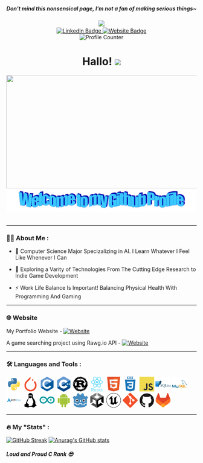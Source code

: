 <div id="header" align="center">
  <h5>Don't mind this nonsensical page, I'm not a fan of making serious things~</h5>
  <!-- Funny gif -->
  <img src="https://i.giphy.com/media/v1.Y2lkPTc5MGI3NjExZXhiOXRoNWVjcWZqamw5OTZnbWVwaTV5Yjg4N3pzY2YzZDJ2ZWkzOSZlcD12MV9pbnRlcm5hbF9naWZfYnlfaWQmY3Q9Zw/l0MYQOl03dI0EfNE4/giphy.gif" width="100"/>

<!-- Buttons to my socials -->

<div id="badges">
    <a href="https://www.linkedin.com/in/ryan-yan-b296a4205/">
      <img src="https://img.shields.io/badge/LinkedIn-blue?style=for-the-badge&logo=linkedin&logoColor=white" alt="LinkedIn Badge"/>
    </a>
    <a href="https://protfolio-react-sage.vercel.app/">
      <img src="https://img.shields.io/website?style=for-the-badge&logo=github&logoColor=white&url=https://protfolio-react-sage.vercel.app/" alt="Website Badge"/>
    </a>
  </div>

<!-- Profile view Counter -->

<img src="https://komarev.com/ghpvc/?username=Madrobot9182&style=flat-square&color=blue" alt="Profile Counter"/>

<!-- hey there -->

<h1>
    Hallo!
    <img src="https://media.giphy.com/media/hvRJCLFzcasrR4ia7z/giphy.gif" width="30px"/>
  </h1>
</div>

<!-- Zainy Border -->

<div align="center">
  <img src="https://i.giphy.com/media/v1.Y2lkPTc5MGI3NjExanRwdXF4aDd1emQydWF2OGY5OTJ2bnptZXFsd2kyOTNwMTA1aDllcSZlcD12MV9pbnRlcm5hbF9naWZfYnlfaWQmY3Q9Zw/xT1XGTn7JyRkjE2y3K/giphy.gif" width="600" height="300">
</div>

<div align="center">
  <img src="images/welcome.png?raw=true" style="max-width: 100%;" alt="Welcome to my Github Profile" />
  <br />
  <br />
</div>


---

### :technologist: About Me :

<!-- Basic Bulliten Board -->

- :telescope: Computer Science Major Specizalizing in AI. I Learn Whatever I Feel Like Whenever I Can

- :seedling: Exploring a Varity of Technologies From The Cutting Edge Research to Indie Game Development

- :zap: Work Life Balance Is Important! Balancing Physical Health With Programming And Gaming 

---

### :globe_with_meridians: Website

My Portfolio Website - [![Website](https://img.shields.io/website-up-down-green-red/http/shields.io.svg)](https://protfolio-react-sage.vercel.app/)

A game searching project using Rawg.io API - [![Website](https://img.shields.io/website-up-down-green-red/http/shields.io.svg)](https://react-game-hub-dusky.vercel.app/)

---

### :hammer_and_wrench: Languages and Tools :

<!-- https://github.com/devicons/devicon/tree/master -->

<div>
  <img src="https://github.com/devicons/devicon/blob/master/icons/python/python-original.svg" title="Python" alt="Python" width="40" height="40"/> 
  <img src="https://github.com/devicons/devicon/blob/master/icons/pytorch/pytorch-original.svg" title="Pytorch" alt="Pytorch" width="40" height="40"/> 
  <img src="https://github.com/devicons/devicon/blob/master/icons/c/c-original.svg" title="C" alt="C" width="40" height="40"/> 
  <img src="https://github.com/devicons/devicon/blob/master/icons/cplusplus/cplusplus-original.svg" title="Cpp" alt="Cpp" width="40" height="40"/> 
  <img src="https://github.com/devicons/devicon/blob/master/icons/rust/rust-original.svg" title="Rust" alt="Rust" width="40" height="40"/> 
  <img src="https://github.com/devicons/devicon/blob/master/icons/react/react-original-wordmark.svg" title="React" alt="React" width="40" height="40"/> 
  <img src="https://github.com/devicons/devicon/blob/master/icons/html5/html5-original.svg" title="HTML5" alt="HTML" width="40" height="40"/> 
  <img src="https://github.com/devicons/devicon/blob/master/icons/css3/css3-plain-wordmark.svg"  title="CSS3" alt="CSS" width="40" height="40"/> 
  <img src="https://github.com/devicons/devicon/blob/master/icons/javascript/javascript-original.svg" title="JavaScript" alt="JavaScript" width="40" height="40"/> 
  <img src="https://github.com/devicons/devicon/blob/master/icons/sqlite/sqlite-original-wordmark.svg" title="SQLite"  alt="SQLite" width="40" height="40"/> 
  <img src="https://github.com/devicons/devicon/blob/master/icons/mysql/mysql-original-wordmark.svg" title="MySQL"  alt="MySQL" width="40" height="40"/> 
  <img src="https://github.com/devicons/devicon/blob/master/icons/archlinux/archlinux-original-wordmark.svg" title="Arch Linux"  alt="Arch Linux" width="40" height="40"/> 
  <img src="https://github.com/devicons/devicon/blob/master/icons/linux/linux-plain.svg" title="Linux"  alt="Linux" width="40" height="40"/> 
  <img src="https://github.com/devicons/devicon/blob/master/icons/arduino/arduino-original.svg" title="Arduino" alt="Arduino" width="40" height="40"/> 
  <img src="https://github.com/devicons/devicon/blob/master/icons/android/android-plain.svg" title="Android" alt="Android" width="40" height="40"/> 
  <img src="https://github.com/devicons/devicon/blob/master/icons/godot/godot-original.svg" title="Godot" alt="Godot" width="40" height="40"/> 
  <img src="https://github.com/devicons/devicon/blob/master/icons/unity/unity-original.svg" title="Unity" alt="Unity" width="40" height="40"/> 
  <img src="https://github.com/devicons/devicon/blob/master/icons/unrealengine/unrealengine-original.svg" title="Unreal" alt="Unreal" width="40" height="40"/> 
  <img src="https://github.com/devicons/devicon/blob/master/icons/git/git-original.svg" title="Git"  alt="Git" width="40" height="40"/> 
  <img src="https://github.com/devicons/devicon/blob/master/icons/github/github-original.svg" title="Github"  alt="Github" width="40" height="40"/> 
  <img src="https://github.com/devicons/devicon/blob/master/icons/gitlab/gitlab-original.svg" title="Gitlab"  alt="Gitlab" width="40" height="40"/> 

</div>

---

### :fire: My "Stats" :

<!-- https://github.com/anuraghazra/github-readme-stats -->

[![GitHub Streak](http://github-readme-streak-stats.herokuapp.com?user=Madrobot9182&theme=dark&background=000000)](https://git.io/streak-stats)
[![Anurag's GitHub stats](https://github-readme-stats.vercel.app/api?username=Madrobot9182)](https://github.com/anuraghazra/github-readme-stats) <h5>Loud and Proud C Rank :sunglasses:</h5>

<!-- [![Top Langs](https://github-readme-stats.vercel.app/api/top-langs/?username=Madrobot9182&layout=compact&theme=vision-friendly-dark)](https://github.com/anuraghazra/github-readme-stats) -->
